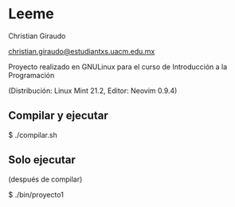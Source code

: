# Leeme

Christian Giraudo

christian.giraudo@estudiantxs.uacm.edu.mx

Proyecto realizado en GNULinux para el curso de Introducción a la Programación

(Distribución: Linux Mint 21.2, Editor: Neovim 0.9.4)

## Compilar y ejecutar

$ ./compilar.sh

## Solo ejecutar

(después de compilar)

$ ./bin/proyecto1
